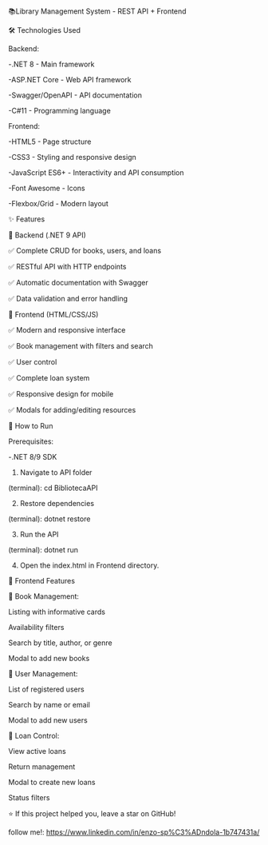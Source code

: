 📚Library Management System - REST API + Frontend

🛠️ Technologies Used

Backend:

  -.NET 8 - Main framework
  
  -ASP.NET Core - Web API framework
  
  -Swagger/OpenAPI - API documentation
  
  -C#11 - Programming language
  
Frontend:

  -HTML5 - Page structure
  
  -CSS3 - Styling and responsive design
  
  -JavaScript ES6+ - Interactivity and API consumption
  
  -Font Awesome - Icons
  
  -Flexbox/Grid - Modern layout
  

✨ Features

🔧 Backend (.NET 9 API)

✅ Complete CRUD for books, users, and loans

✅ RESTful API with HTTP endpoints

✅ Automatic documentation with Swagger

✅ Data validation and error handling

🎨 Frontend (HTML/CSS/JS)

✅ Modern and responsive interface

✅ Book management with filters and search

✅ User control

✅ Complete loan system

✅ Responsive design for mobile

✅ Modals for adding/editing resources


🚀 How to Run

Prerequisites:

-.NET 8/9 SDK

1) Navigate to API folder
   
(terminal): cd BibliotecaAPI

2) Restore dependencies
   
(terminal): dotnet restore

3) Run the API
   
(terminal): dotnet run

4) Open the index.html in Frontend directory.

🎯 Frontend Features

📖 Book Management:

Listing with informative cards

Availability filters

Search by title, author, or genre

Modal to add new books


👥 User Management:

List of registered users

Search by name or email

Modal to add new users

🔄 Loan Control:

View active loans

Return management

Modal to create new loans

Status filters

⭐️ If this project helped you, leave a star on GitHub!

follow me!: https://www.linkedin.com/in/enzo-sp%C3%ADndola-1b747431a/ 
